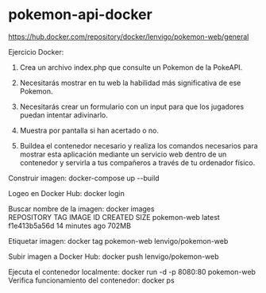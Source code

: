 # pokemon-api-docker
https://hub.docker.com/repository/docker/lenvigo/pokemon-web/general

Ejercicio Docker:

1. Crea un archivo index.php que consulte un Pokemon de la PokeAPI.
2. Necesitarás mostrar en tu web la habilidad más significativa de ese Pokemon.
3. Necesitarás crear un formulario con un input para que los jugadores puedan intentar adivinarlo.
4. Muestra por pantalla si han acertado o no.

5. Buildea el contenedor necesario y realiza los comandos necesarios para mostrar esta aplicación mediante un servicio web dentro de un contenedor y servirla a tus compañeros a través de tu ordenador físico.


Construir imagen:   docker-compose up --build

Logeo en Docker Hub: docker login

Buscar nombre de la imagen: docker images  
   REPOSITORY                 TAG       IMAGE ID       CREATED          SIZE
   pokemon-web                latest    f1e413b5a56d   14 minutes ago   702MB

Etiquetar imagen: docker tag pokemon-web lenvigo/pokemon-web

Subir imagen a Docker Hub: docker push lenvigo/pokemon-web



Ejecuta el contenedor localmente: docker run -d -p 8080:80 pokemon-web
Verifica funcionamiento del contenedor: docker ps

